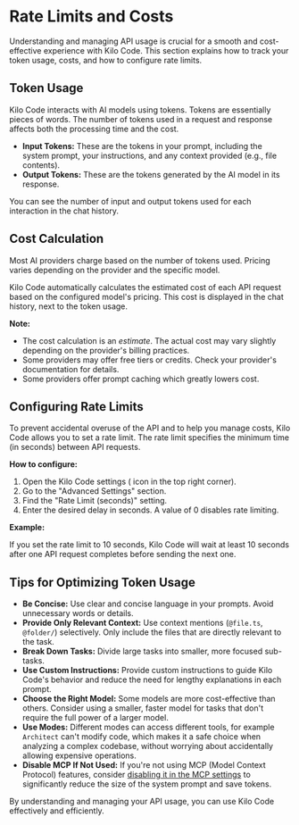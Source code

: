 # Rate Limits and Costs

Understanding and managing API usage is crucial for a smooth and cost-effective experience with Kilo Code. This section explains how to track your token usage, costs, and how to configure rate limits.

## Token Usage

Kilo Code interacts with AI models using tokens.  Tokens are essentially pieces of words.  The number of tokens used in a request and response affects both the processing time and the cost.

*   **Input Tokens:** These are the tokens in your prompt, including the system prompt, your instructions, and any context provided (e.g., file contents).
*   **Output Tokens:** These are the tokens generated by the AI model in its response.

You can see the number of input and output tokens used for each interaction in the chat history.

## Cost Calculation

Most AI providers charge based on the number of tokens used.  Pricing varies depending on the provider and the specific model.

Kilo Code automatically calculates the estimated cost of each API request based on the configured model's pricing.  This cost is displayed in the chat history, next to the token usage.

**Note:**

*   The cost calculation is an *estimate*.  The actual cost may vary slightly depending on the provider's billing practices.
*   Some providers may offer free tiers or credits.  Check your provider's documentation for details.
*   Some providers offer prompt caching which greatly lowers cost.

## Configuring Rate Limits

To prevent accidental overuse of the API and to help you manage costs, Kilo Code allows you to set a rate limit.  The rate limit specifies the minimum time (in seconds) between API requests.

**How to configure:**

1.  Open the Kilo Code settings (<Codicon name="rocket" /> icon in the top right corner).
2.  Go to the "Advanced Settings" section.
3.  Find the "Rate Limit (seconds)" setting.
4.  Enter the desired delay in seconds.  A value of 0 disables rate limiting.

**Example:**

If you set the rate limit to 10 seconds, Kilo Code will wait at least 10 seconds after one API request completes before sending the next one.

## Tips for Optimizing Token Usage

*   **Be Concise:**  Use clear and concise language in your prompts. Avoid unnecessary words or details.
*   **Provide Only Relevant Context:** Use context mentions (`@file.ts`, `@folder/`) selectively.  Only include the files that are directly relevant to the task.
*   **Break Down Tasks:** Divide large tasks into smaller, more focused sub-tasks.
*   **Use Custom Instructions:**  Provide custom instructions to guide Kilo Code's behavior and reduce the need for lengthy explanations in each prompt.
*   **Choose the Right Model:**  Some models are more cost-effective than others.  Consider using a smaller, faster model for tasks that don't require the full power of a larger model.
*   **Use Modes:** Different modes can access different tools, for example `Architect` can't modify code, which makes it a safe choice when analyzing a complex codebase, without worrying about accidentally allowing expensive operations.
*   **Disable MCP If Not Used:** If you're not using MCP (Model Context Protocol) features, consider [disabling it in the MCP settings](/features/mcp/using-mcp-in-roo#enabling-or-disabling-mcp-server-creation) to significantly reduce the size of the system prompt and save tokens.

By understanding and managing your API usage, you can use Kilo Code effectively and efficiently.